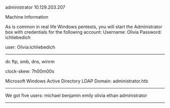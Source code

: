 
administrator
10.129.203.207

Machine Information

As is common in real life Windows pentests, you will start the Administrator box with credentials for the following account: Username: Olivia Password: ichliebedich

user:
Olivia:ichliebedich

---
dc
ftp, smb, dns, winrm

clock-skew: 7h00m00s

Microsoft Windows Active Directory LDAP
Domain: administrator.htb

---

We got five users:
michael
benjamin
emily
olivia
ethan
administrator

---

